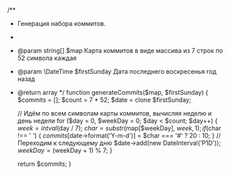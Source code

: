 /**
 * Генерация набора коммитов.
 *
 * @param  string[]   $map          Карта коммитов в виде массива из 7 строк по 52 символа каждая
 * @param  \DateTime  $firstSunday  Дата последнего воскресенья год назад
 * @return array
 */
function generateCommits($map, $firstSunday)
{
    $commits = [];
    $count = 7 * 52;
    $date = clone $firstSunday;

    // Идём по всем символам карты коммитов, вычисляя неделю и день недели
    for ($day = 0, $weekDay = 0; $day < $count; $day++) {
        $week = intval($day / 7);
        $char = substr($map[$weekDay], $week, 1);
        if ($char !== ' ') {
            $commits[$date->format('Y-m-d')] = $char === '#' ? 20 : 10;
        }
        // Переходим к следующему дню
        $date->add(new DateInterval('P1D'));
        $weekDay = ($weekDay + 1) % 7;
    }

    return $commits;
}
